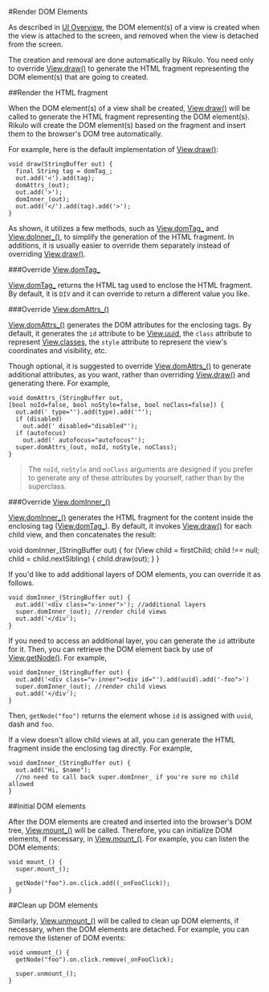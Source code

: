 #Render DOM Elements

As described in [UI Overview](../../Views/Fundamentals/UI_Overview.md), the DOM element(s) of a view is created when the view is attached to the screen, and removed when the view is detached from the screen.

The creation and removal are done automatically by Rikulo. You need only to override [View.draw()](api:view) to generate the HTML fragment representing the DOM element(s) that are going to created.

##Render the HTML fragment

When the DOM element(s) of a view shall be created, [View.draw()](api:view) will be called to generate the HTML fragment representing the DOM element(s). Rikulo will create the DOM element(s) based on the fragment and insert them to the browser's DOM tree automatically.

For example, here is the default implementation of [View.draw()](api:view):

    void draw(StringBuffer out) {
      final String tag = domTag_;
      out.add('<').add(tag);
      domAttrs_(out);
      out.add('>');
      domInner_(out);
      out.add('</').add(tag).add('>');
    }

As shown, it utilizes a few methods, such as [View.domTag_](api:view) and [View.doInner_()](api:view), to simplify the generation of the HTML fragment. In additions, it is usually easier to override them separately instead of overriding [View.draw()](api:view).


###Override [View.domTag_](api:view)

[View.domTag_](api:view) returns the HTML tag used to enclose the HTML fragment. By default, it is `DIV` and it can override to return a different value you like.

###Override [View.domAttrs_()](api:view)

[View.domAttrs_()](api:view) generates the DOM attributes for the enclosing tags. By default, it generates the `id` attribute to be [View.uuid](api:view), the `class` attribute to represent [View.classes](api:view), the `style` attribute to represent the view's coordinates and visibility, etc.

Though optional, it is suggested to override [View.domAttrs_()](api:view) to generate additional attributes, as you want, rather than overriding [View.draw()](api:view) and generating there. For example,

    void domAttrs_(StringBuffer out,
    [bool noId=false, bool noStyle=false, bool noClass=false]) {
      out.add(' type="').add(type).add('"');
      if (disabled)
        out.add(' disabled="disabled"');
      if (autofocus)
        out.add(' autofocus="autofocus"');
      super.domAttrs_(out, noId, noStyle, noClass);
    }

> The `noId`, `noStyle` and `noClass` arguments are designed if you prefer to generate any of these attributes by yourself, rather than by the superclass.

###Override [View.domInner_()](api:view)

[View.domInner_()](api:view) generates the HTML fragment for the content inside the enclosing tag ([View.domTag_](api:view)). By default, it invokes [View.draw()](api:view) for each child view, and then concatenates the result:

  void domInner_(StringBuffer out) {
    for (View child = firstChild; child !== null; child = child.nextSibling) {
      child.draw(out);
    }
  }

If you'd like to add additional layers of DOM elements, you can override it as follows.

    void domInner_(StringBuffer out) {
      out.add('<div class="v-inner">'); //additional layers
      super.domInner_(out); //render child views
      out.add('</div');
    }

If you need to access an additional layer, you can generate the `id` attribute for it. Then, you can retrieve the DOM element back by use of [View.getNode()](api:view). For example,

    void domInner_(StringBuffer out) {
      out.add('<div class="v-inner"><div id="').add(uuid).add('-foo">')
      super.domInner_(out); //render child views
      out.add('</div');
    }

Then, `getNode("foo")` returns the element whose `id` is assigned with `uuid`, dash and `foo`.

If a view doesn't allow child views at all, you can generate the HTML fragment inside the enclosing tag directly. For example,

    void domInner_(StringBuffer out) {
      out.add("Hi, $name");
      //no need to call back super.domInner_ if you're sure no child allowed
    }

##Initial DOM elements

After the DOM elements are created and inserted into the browser's DOM tree, [View.mount_()](api:view) will be called. Therefore, you can initialize DOM elements, if necessary, in [View.mount_()](api:view). For example, you can listen the DOM elements:

    void mount_() {
      super.mount_();

      getNode("foo").on.click.add((_onFooClick));
    }

##Clean up DOM elements

Similarly, [View.unmount_()](api:view) will be called to clean up DOM elements, if necessary, when the DOM elements are detached. For example, you can remove the listener of DOM events:

    void unmount_() {
      getNode("foo").on.click.remove(_onFooClick);

      super.unmount_();
    }
